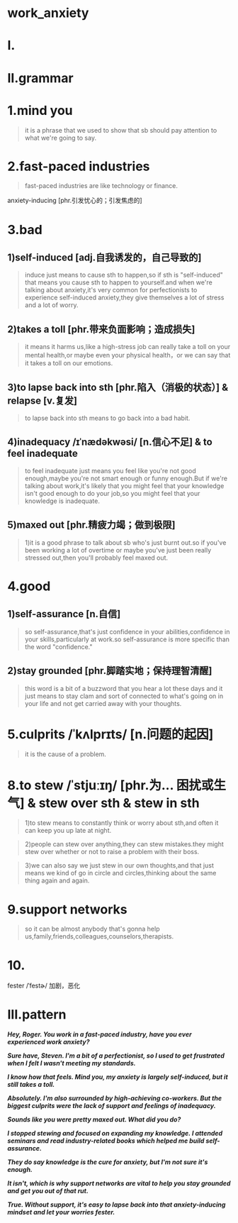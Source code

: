 # work_anxiety
# I.


# II.grammar
# 1.mind you 
> it is a phrase that we used to show that sb should pay attention to what we're going to say.

# 2.fast-paced industries
> fast-paced industries are like technology or finance.


anxiety-inducing [phr.引发忧心的；引发焦虑的]
# 3.bad
## 1)self-induced [adj.自我诱发的，自己导致的] 
> induce just means to cause sth to happen,so if sth is "self-induced" that means you cause sth to happen to yourself.and when we're talking about anxiety,it's very common for perfectionists to experience self-induced anxiety,they give themselves a lot of stress and a lot of worry.

## 2)takes a toll [phr.带来负面影响；造成损失]
> it means it harms us,like a high-stress job can really take a toll on your mental health,or maybe even your physical health，or we can say that it takes a toll on our emotions.

## 3)to lapse back into sth [phr.陷入（消极的状态）] & relapse [v.复发]
> to lapse back into sth means to go back into a bad habit.

## 4)inadequacy /ɪˈnædəkwəsi/ [n.信心不足] & to feel inadequate
> to feel inadequate just means you feel like you're not good enough,maybe you're not smart enough or funny enough.But if we're talking about work,it's likely that you might feel that your knowledge isn't good enough to do your job,so you might feel that your knowledge is inadequate.

## 5)maxed out  [phr.精疲力竭；做到极限] 
> 1)it is a good phrase to talk about sb who's just burnt out.so if you've been working a lot of overtime or maybe you've just been really stressed out,then you'll probably feel maxed out.

# 4.good
## 1)self-assurance [n.自信]
> so self-assurance,that's just confidence in your abilities,confidence in your skills,particularly at work.so self-assurance is more specific than the word "confidence."

## 2)stay grounded [phr.脚踏实地；保持理智清醒]
> this word is a bit of a buzzword that you hear a lot these days and it just means to stay clam and sort of connected to what's going on in your life and not get carried away with your thoughts.


# 5.culprits /ˈkʌlprɪts/ [n.问题的起因]
> it is the cause of a problem.




# 8.to stew /ˈstjuːɪŋ/ [phr.为... 困扰或生气] & stew over sth & stew in sth
> 1)to stew means to constantly think or worry about sth,and often it can keep you up late at night.

> 2)people can stew over anything,they can stew mistakes.they might stew over whether or not to raise a problem with their boss.

> 3)we can also say we just stew in our own thoughts,and that just means we kind of go in circle and circles,thinking about the same thing again and again.

# 9.support networks
> so it can be almost anybody that's gonna help us,family,friends,colleagues,counselors,therapists.

# 10.
fester /ˈfestɚ/ 加剧，恶化



# III.pattern
***Hey, Roger. You work in a fast-paced industry, have you ever experienced work anxiety?***

***Sure have, Steven. I'm a bit of a perfectionist, so I used to get frustrated when I felt I wasn't meeting my standards.***

***I know how that feels. Mind you, my anxiety is largely self-induced, but it still takes a toll.***

***Absolutely. I'm also surrounded by high-achieving co-workers. But the biggest culprits were the lack of support and feelings of inadequacy.***

***Sounds like you were pretty maxed out. What did you do?***

***I stopped stewing and focused on expanding my knowledge. I attended seminars and read industry-related books which helped me build self-assurance.***

***They do say knowledge is the cure for anxiety, but I'm not sure it's enough.***

***It isn't, which is why support networks are vital to help you stay grounded and get you out of that rut.***

***True. Without support, it's easy to lapse back into that anxiety-inducing mindset and let your worries fester.***







